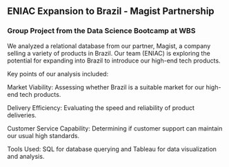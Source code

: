 

## ENIAC Expansion to Brazil - Magist Partnership
### Group Project from the Data Science Bootcamp at WBS

We analyzed a relational database from our partner, Magist, a company selling a variety of products in Brazil. Our team (ENIAC) is exploring the potential for expanding into Brazil to introduce our high-end tech products.

Key points of our analysis included:

Market Viability: 
Assessing whether Brazil is a suitable market for our high-end tech products.

Delivery Efficiency: 
Evaluating the speed and reliability of product deliveries.

Customer Service Capability: 
Determining if customer support can maintain our usual high standards.

Tools Used: 
SQL for database querying and Tableau for data visualization and analysis.
